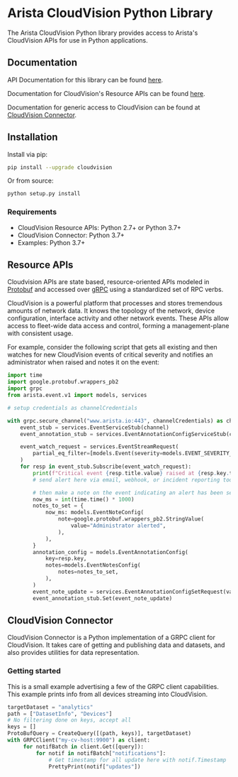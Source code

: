 # Arista CloudVision Python Library

The Arista CloudVision Python library provides access to Arista's CloudVision
APIs for use in Python applications.

## Documentation

API Documentation for this library can be found [here](https://aristanetworks.github.io/cloudvision-python/).

Documentation for CloudVision's Resource APIs can be found [here](https://aristanetworks.github.io/cloudvision-apis).

Documentation for generic access to CloudVision can be found at [CloudVision Connector](#cloudvision-connector).

## Installation

Install via pip:

```sh
pip install --upgrade cloudvision
```

Or from source:

```sh
python setup.py install
```

### Requirements

- CloudVision Resource APIs: Python 2.7+ or Python 3.7+
- CloudVision Connector: Python 3.7+
- Examples: Python 3.7+

## Resource APIs

Cloudvision APIs are state based, resource-oriented APIs modeled in [Protobuf](https://developers.google.com/protocol-buffers) and accessed over [gRPC](https://grpc.io/) using a standardized set of RPC verbs.

CloudVision is a powerful platform that processes and stores tremendous amounts of network data. It knows the topology of the network, device configuration, interface activity and other network events. These APIs allow access to fleet-wide data access and control, forming a management-plane with consistent usage.

For example, consider the following script that gets all existing and then watches for new CloudVision events of critical severity and notifies an administrator when raised and notes it on the event:

```python
import time
import google.protobuf.wrappers_pb2
import grpc
from arista.event.v1 import models, services

# setup credentials as channelCredentials

with grpc.secure_channel("www.arista.io:443", channelCredentials) as channel:
    event_stub = services.EventServiceStub(channel)
    event_annotation_stub = services.EventAnnotationConfigServiceStub(channel)

    event_watch_request = services.EventStreamRequest(
        partial_eq_filter=[models.Event(severity=models.EVENT_SEVERITY_CRITICAL)],
    )
    for resp in event_stub.Subscribe(event_watch_request):
        print(f"Critical event {resp.title.value} raised at {resp.key.timestamp}")
        # send alert here via email, webhook, or incident reporting tool

        # then make a note on the event indicating an alert has been sent
        now_ms = int(time.time() * 1000)
        notes_to_set = {
            now_ms: models.EventNoteConfig(
                note=google.protobuf.wrappers_pb2.StringValue(
                    value="Administrator alerted",
                ),
            ),
        }
        annotation_config = models.EventAnnotationConfig(
            key=resp.key,
            notes=models.EventNotesConfig(
                notes=notes_to_set,
            ),
        )
        event_note_update = services.EventAnnotationConfigSetRequest(value=annotation_config)
        event_annotation_stub.Set(event_note_update)
```

## CloudVision Connector

CloudVision Connector is a Python implementation of a GRPC client for CloudVision. It takes care
of getting and publishing data and datasets, and also provides utilities for data
representation.

### Getting started

This is a small example advertising a few of the GRPC client capabilities.
This example prints info from all devices streaming into CloudVision.

```python
targetDataset = "analytics"
path = ["DatasetInfo", "Devices"]
# No filtering done on keys, accept all
keys = []
ProtoBufQuery = CreateQuery([(path, keys)], targetDataset)
with GRPCClient("my-cv-host:9900") as client:
     for notifBatch in client.Get([query]):
         for notif in notifBatch["notifications"]:
             # Get timestamp for all update here with notif.Timestamp
             PrettyPrint(notif["updates"])
```

